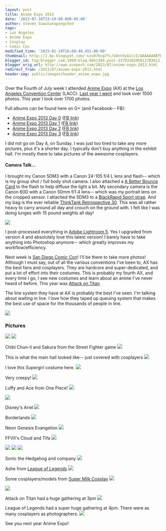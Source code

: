 ```yaml
---
layout: post
title: Anime Expo 2013
date: '2013-07-10T13:19:00.000-05:00'
author: Steven Suwatanapongched
tags:
- Los Angeles
- Anime Expo
- Cosplay
- Comic Con
modified_time: '2015-01-19T16:09:40.451-06:00'
thumbnail: http://2.bp.blogspot.com/-Cos07kcg7Yc/UdntXyGolzI/AAAAAAABfDM/S_nG7EoTZ0Q/s600/IMG_20130703_123912.jpg
blogger_id: tag:blogger.com,1999:blog-6841384.post-3379310295812783612
blogger_orig_url: http://www.sunpech.com/2013/07/anime-expo-2013.html
redirect_from: /2013/07/anime-expo-2013.html
header-img: public/images/header_anime_expo.jpg
---
```


Over the Fourth of July week I attended <a href="http://www.anime-expo.org/">Anime Expo</a> (AX) at the <a href="http://www.lacclink.com/">Los Angeles Convention Center</a> (LACC). <a href="/2012/07/anime-expo-2012">Last year I went</a> and took over 1500 photos. This year I took over 1700 photos.

Full albums can be found here on G+ (and Facebook-- FB):
<ul>
  <li><a href="https://plus.google.com/photos/101693597219413173200/albums/5898887270064943201">Anime Expo 2013 Day 0</a> (<a href="https://www.facebook.com/media/set/?set=a.538501816214847.1073741827.408588035872893&amp;type=1">FB link</a>)</li>
  <li><a href="https://plus.google.com/photos/101693597219413173200/albums/5898887505552630625">Anime Expo 2013 Day 1</a> (<a href="https://www.facebook.com/media/set/?set=a.538502992881396.1073741828.408588035872893&amp;type=1">FB link</a>)</li>
  <li><a href="https://plus.google.com/photos/101693597219413173200/albums/5898891567928151985">Anime Expo 2013 Day 2</a> (<a href="https://www.facebook.com/media/set/?set=a.538509252880770.1073741829.408588035872893&amp;type=1">FB link</a>)</li>
  <li><a href="https://plus.google.com/photos/101693597219413173200/albums/5898897335671838913">Anime Expo 2013 Day 3</a> (<a href="https://www.facebook.com/media/set/?set=a.538643636200665.1073741830.408588035872893&amp;type=1">FB link</a>)</li>
</ul>

I did not go on Day 4, on Sunday. I was just too tired to take any more pictures, plus it's a shorter day. I typically don't buy anything in the exhibit hall. I'm mostly there to take pictures of the awesome cosplayers.

#### Camera Talk...

I brought my Canon 5DM3 with a Canon 24-105 f/4 L lens and flash-- which is my group shot / full body shot camera. I also attached a <a href="http://abetterbouncecard.com/">A Better Bounce Card</a> to the flash to help diffuse the light a bit. My secondary camera is the Canon 60D with a Canon 50mm f/1.4 lens-- which was my portrait lens on the cropped sensor. I attached the 5DM3 to a <a href="http://www.amazon.com/gp/product/B005HWC6PI/ref=as_li_ss_tl?ie=UTF8&amp;camp=1789&amp;creative=390957&amp;creativeASIN=B005HWC6PI&amp;linkCode=as2&amp;tag=sunpech-20">BlackRapid Sport strap</a>. And my bag is the ever reliable <a href="http://www.amazon.com/gp/product/B0039ZJ15I/ref=as_li_ss_tl?ie=UTF8&amp;camp=1789&amp;creative=390957&amp;creativeASIN=B0039ZJ15I&amp;linkCode=as2&amp;tag=sunpech-20">ThinkTank Retrospective 30</a>. This was all rather heavy to carry around all day and crouch on the ground with. I felt like I was doing lunges with 15 pound weights all day!

<img border="0" src="http://2.bp.blogspot.com/-Cos07kcg7Yc/UdntXyGolzI/AAAAAAABfDM/S_nG7EoTZ0Q/s400/IMG_20130703_123912.jpg"  />

I post-processed everything in <a href="http://www.adobe.com/products/photoshop-lightroom.html">Adobe Lightroom 5</a>. Yes I upgraded from version 4 and absolutely love this latest version! I barely have to take anything into Photoshop anymore-- which greatly improves my workflow/efficiency.

Next week is <a href="http://www.comic-con.org/">San Diego Comic Con</a>! I'll be there to take more photos!  Although I must say, out of all the various conventions I've been to, AX has the best fans and cosplayers. They are hardcore and super-dedicated, and put a lot of effort into their costumes.  This is probably my fourth AX, and every time I go, I see new costumes and learn about an anime I've never heard of before. This year was <a href="http://en.wikipedia.org/wiki/Attack_on_Titan">Attack on Titan</a>.  

The line system they have at AX is probably the best I've seen. I'm talking about waiting in line. I love how they taped up queuing system that makes the best use of space for the thousands of people in line.

<img border="0" src="http://1.bp.blogspot.com/-QYniP9rjpew/Ud0OvNgNsDI/AAAAAAABfEc/4xW5LBKHiY4/s400/2013-07-03+at+19-04-44.jpg"  />

### Pictures

<img border="0" src="http://1.bp.blogspot.com/-cqlBWgAqJYs/Ud0O0PlAQGI/AAAAAAABfE0/qUoCNroLbxo/s600/2013-07-03+at+20-14-10.jpg"  />

<img border="0"  src="http://3.bp.blogspot.com/-ZmyRQb7_a-s/Ud0O4-u47pI/AAAAAAABfFM/ovLc4jgNEXk/s600/2013-07-03+at+20-16-56.jpg"  />

Chibi Chun-li and Sakura from the Street Fighter game
<img border="0"  src="http://3.bp.blogspot.com/-AaUQabRQ6rM/Ud0Q3UIXrjI/AAAAAAABfPE/WJSt7dyi2y8/s600/2013-07-04+at+14-34-11.jpg"  />

This is what the main hall looked like-- just covered with cosplayers
<img border="0" src="http://2.bp.blogspot.com/-d6huOYWN2nU/Ud0RvmSmezI/AAAAAAABfTs/VTBHXYEsV7A/s600/2013-07-04+at+15-24-51.jpg"  />

I love this Supergirl costume here.
<img border="0"  src="http://2.bp.blogspot.com/-LPcK0YpkHb4/Ud0SKXLv0gI/AAAAAAABfV0/WVHGlJPdsLI/s600/2013-07-04+at+16-21-17.jpg"  />

Very creepy!
<img border="0"  src="http://4.bp.blogspot.com/-hn_SDoB9cG4/Ud0SR5uTuJI/AAAAAAABfWc/stPgNcn07IM/s600/2013-07-04+at+16-26-57.jpg"  />

Luffy and Ace from One Piece!
<img border="0"  src="http://1.bp.blogspot.com/-CZ_giwivt4E/Ud0ShXJVUHI/AAAAAAABfXs/JLzL3DAB5Pk/s600/2013-07-04+at+16-44-10.jpg"  />

<img border="0"  src="http://1.bp.blogspot.com/-Hdo6s03LbAQ/Ud0SxxSOv_I/AAAAAAABfZE/Ofo-T8P38GY/s600/2013-07-05+at+10-06-29.jpg"  />

Disney's Ariel
<img border="0"  src="http://3.bp.blogspot.com/-aKNr-JmmQ6Q/Ud0TfqJhO1I/AAAAAAABfcs/F42cMEXA4Yw/s600/2013-07-05+at+10-56-55.jpg"  />

Borderlands
<img border="0"  src="http://1.bp.blogspot.com/-jfpSZiJvP3U/Ud0Tq_EEfoI/AAAAAAABfdk/ydnfhTcGuNw/s600/2013-07-05+at+11-03-28.jpg"  />

Neon Genesis Evangelion
<img border="0"  src="http://3.bp.blogspot.com/-uq0YZgOkpLI/Ud0Urag2K-I/AAAAAAABfis/uCBp5WvDxeY/s600/2013-07-05+at+12-47-55.jpg"  />

FFVII's Cloud and Tifa
<img border="0"  src="http://4.bp.blogspot.com/-9n7q9--HZmI/Ud0Us2KTgXI/AAAAAAABfi0/GQk6hhzDabQ/s600/2013-07-05+at+12-50-22.jpg"  />

<img border="0" src="http://2.bp.blogspot.com/-pqib5cG5Yk4/Ud0WzEqahUI/AAAAAAABfts/m30gwKCazaA/s600/2013-07-05+at+15-15-16.jpg"  />

<img border="0"  src="http://4.bp.blogspot.com/-9b8-8xA7KOk/Ud0YvxuUznI/AAAAAAABf4M/E06B0Uwu6Vw/s600/2013-07-06+at+12-03-57.jpg"  />

<img border="0"  src="http://1.bp.blogspot.com/-Bl8fJUbJhgA/Ud0ZeUfD9qI/AAAAAAABf70/4oLpfKPCH7g/s600/2013-07-06+at+12-36-09.jpg"  />

Sonic the Hedgehog and company
<img border="0" src="http://1.bp.blogspot.com/-wJp1W50uoAw/Ud0aAFeFmUI/AAAAAAABf-c/NF-NxBiHdEQ/s600/2013-07-06+at+13-49-58.jpg"  />

Ashe from <a href="http://www.leagueoflegends.com/">League of Legends</a>
<img border="0"  src="http://4.bp.blogspot.com/-3c0UBKpdt5c/Ud0aqgKHwaI/AAAAAAABgBs/haffN2Oc5WM/s600/2013-07-06+at+14-20-01.jpg"  />

Some cosplayers/models from <a href="https://www.facebook.com/SuperMilkCosplay">Super Milk Cosplay</a>
<img border="0"  src="http://1.bp.blogspot.com/-fwhYb_XxyhI/Ud0a_enizOI/AAAAAAABgDU/BUSq3MNBpOs/s600/2013-07-06+at+14-29-57.jpg"  />

<img border="0"  src="http://2.bp.blogspot.com/-dgZ8BxSbHAI/Ud0bASGiirI/AAAAAAABgDc/-ro64lzL114/s600/2013-07-06+at+14-30-47.jpg"  />

Attack on Titan had a huge gathering at 3pm
<img border="0" src="http://4.bp.blogspot.com/-lfpSio5nxIc/Ud0bU33aFRI/AAAAAAABgFE/dsgNn_h1YbI/s600/2013-07-06+at+14-56-17.jpg"  />

League of Legends had a super huge gathering at 4pm. There were as many cosplayers as photographers.
<img border="0" src="http://4.bp.blogspot.com/-jIuJbbahqCg/Ud0b4jsKIGI/AAAAAAABgIE/92V2QDt7gpA/s600/2013-07-06+at+16-10-49.jpg"  />

See you next year Anime Expo!
